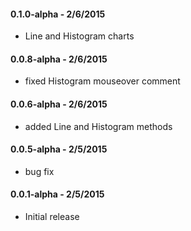 #### 0.1.0-alpha - 2/6/2015
* Line and Histogram charts

#### 0.0.8-alpha - 2/6/2015
* fixed Histogram mouseover comment

#### 0.0.6-alpha - 2/6/2015
* added Line and Histogram methods

#### 0.0.5-alpha - 2/5/2015
* bug fix

#### 0.0.1-alpha - 2/5/2015
* Initial release
